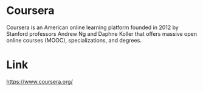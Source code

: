 # Coursera

Coursera is an American online learning platform founded in 2012 by Stanford professors Andrew Ng and Daphne Koller that offers massive open online courses (MOOC), specializations, and degrees.

# Link
  https://www.coursera.org/

